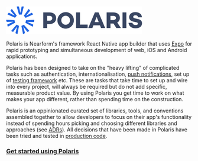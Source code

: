 ![Logo][logo]

Polaris is Nearform's framework React Native app builder that uses [Expo] for rapid prototyping and simultaneous development of web, iOS and Android applications.

Polaris has been designed to take on the "heavy lifting" of complicated tasks such as authentication, internationalisation, [push notifications], set up of [testing framework](/docts/testing.md) etc. These are tasks that take time to set up and wire into every project, will always be required but do not add specific, measurable product value. By using Polaris you get time to work on what makes your app different, rather than spending time on the construction.

Polaris is an oppinionated curated set of libraries, tools, and conventions assembled together to allow developers to focus on their app's functionality instead of spending hours picking and choosing different libraries and approaches (see [ADRs]). All decisions that have been made in Polaris have been tried and tested in [production code].

### [Get started using Polaris](/quickstart)

<!-- External Links -->

[expo]: https://expo.io
[production code]: https://www.nearform.com/services/accelerators/polaris/

<!-- Internal Links -->

[push notifications]: /docs/pushNotifications.md
[adrs]: /docs/ADRS/README.md

<!-- Images -->

[logo]: docs/img/Polaris_logo.svg
[titus-feature-overview]: img/titus-feature-overview.svg
[titus-ci-pipeline]: img/titus-ci-pipeline.svg
